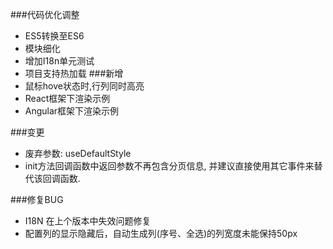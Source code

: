###代码优化调整
- ES5转换至ES6
- 模块细化
- 增加I18n单元测试
- 项目支持热加载
###新增
- 鼠标hove状态时,行列同时高亮
- React框架下渲染示例
- Angular框架下渲染示例

###变更
- 废弃参数: useDefaultStyle
- init方法回调函数中返回参数不再包含分页信息, 并建议直接使用其它事件来替代该回调函数.

###修复BUG
- I18N 在上个版本中失效问题修复
- 配置列的显示隐藏后，自动生成列(序号、全选)的列宽度未能保持50px
